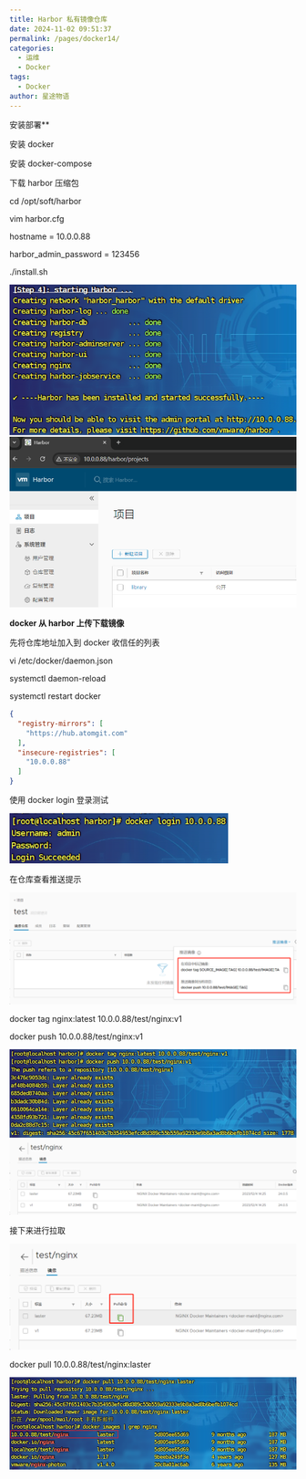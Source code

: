 ```yaml
---
title: Harbor 私有镜像仓库
date: 2024-11-02 09:51:37
permalink: /pages/docker14/
categories:
  - 运维
  - Docker
tags:
  - Docker
author: 星途物语
---
```

安装部署**

安装 docker

安装 docker-compose

下载 harbor 压缩包

cd /opt/soft/harbor

vim harbor.cfg

hostname = 10.0.0.88

harbor_admin_password = 123456

./install.sh

 <img src="/img/image-20240919122014786.png" alt="image-20240919122014786" style="zoom:80%;" />

 <img src="/img/image-20240919122037499.png" alt="image-20240919122037499" style="zoom:80%;" />

**docker 从 harbor 上传下载镜像**

先将仓库地址加入到 docker 收信任的列表

vi /etc/docker/daemon.json

systemctl daemon-reload

systemctl restart docker

```json
{
  "registry-mirrors": [
    "https://hub.atomgit.com"
  ],
  "insecure-registries": [
    "10.0.0.88"
  ]
}
```

使用 docker login 登录测试

 <img src="/img/image-20240919140135841.png" alt="image-20240919140135841" style="zoom:80%;" />

在仓库查看推送提示

<img src="/img/image-20240919130004708.png" alt="image-20240919130004708" style="zoom:80%;" />

docker tag nginx:latest 10.0.0.88/test/nginx:v1

docker push 10.0.0.88/test/nginx:v1

 <img src="/img/image-20240919140356973.png" alt="image-20240919140356973" style="zoom:80%;" />

<img src="/img/image-20240919140520864.png" alt="image-20240919140520864" style="zoom:80%;" />

接下来进行拉取

 <img src="/img/image-20240919141459027.png" alt="image-20240919141459027" style="zoom:80%;" />

 docker pull 10.0.0.88/test/nginx:laster

 <img src="/img/image-20240919141546826.png" alt="image-20240919141546826" style="zoom:80%;" />